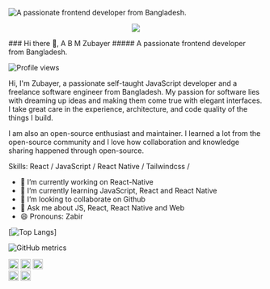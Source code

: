 ![A passionate frontend developer from Bangladesh.](https://avatars.githubusercontent.com/u/77219792?s=400&u=3b5028f259d9c9ee19f5e3cf3c0dc4a05ba675a0&v=4)
<p align="center">
  <img src="https://avatars.githubusercontent.com/u/77219792?s=400&u=3b5028f259d9c9ee19f5e3cf3c0dc4a05ba675a0&v=4">
</p>
### Hi there 👋, A B M Zubayer
##### A passionate frontend developer from Bangladesh.

![Profile views](https://gpvc.arturio.dev/zubayer-47)  


Hi, I'm Zubayer, a passionate self-taught JavaScript developer and a freelance software engineer from Bangladesh. My passion for software lies with dreaming up ideas and making them come true with elegant interfaces. I take great care in the experience, architecture, and code quality of the things I build.

I am also an open-source enthusiast and maintainer. I learned a lot from the open-source community and I love how collaboration and knowledge sharing happened through open-source.

Skills: React / JavaScript / React Native / Tailwindcss / 

- 🔭 I’m currently working on React-Native 
- 🌱 I’m currently learning JavaScript, React and React Native 
- 👯 I’m looking to collaborate on Github 
- 💬 Ask me about JS, React, React Native and Web 
- 😄 Pronouns: Zabir 

[![Top Langs](https://github-readme-stats.vercel.app/api/top-langs/?username=zubayer-47&layout=compact)]

![GitHub metrics](https://metrics.lecoq.io/zubayer-47)

[<img src='https://cdn.jsdelivr.net/npm/simple-icons@3.0.1/icons/github.svg' alt='github' height='20'>](https://github.com/zubayer-47) 
  [<img src='https://cdn.jsdelivr.net/npm/simple-icons@3.0.1/icons/facebook.svg' alt='facebook' height='20'>](https://www.facebook.com/zubayer.dev) 
    [<img src='https://cdn.jsdelivr.net/npm/simple-icons@3.0.1/icons/instagram.svg' alt='instagram' height='20'>](https://www.instagram.com/dev_zubayer/)  
[<img src='https://cdn.jsdelivr.net/npm/simple-icons@3.0.1/icons/twitter.svg' alt='twitter' height='20'>](https://twitter.com/zubayerDev)  [<img src='https://cdn.jsdelivr.net/npm/simple-icons@3.0.1/icons/icloud.svg' alt='website' height='20'>](https://zubayer-dev.netlify.app/)  
